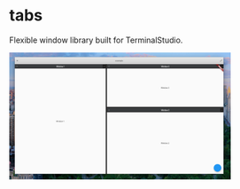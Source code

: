 # tabs

Flexible window library built for TerminalStudio.

<img width="400px" src="https://raw.githubusercontent.com/TerminalStudio/tabs/master/media/demo.png">